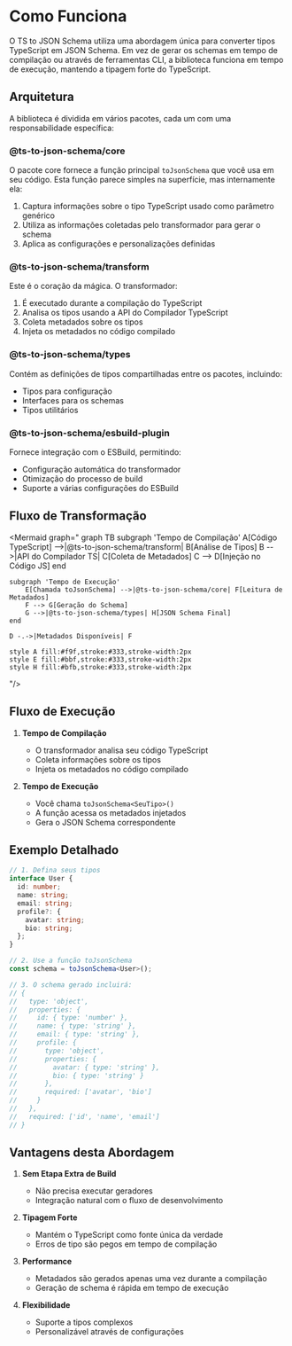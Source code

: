 # Como Funciona

O TS to JSON Schema utiliza uma abordagem única para converter tipos TypeScript em JSON Schema. Em vez de gerar os schemas em tempo de compilação ou através de ferramentas CLI, a biblioteca funciona em tempo de execução, mantendo a tipagem forte do TypeScript.

## Arquitetura

A biblioteca é dividida em vários pacotes, cada um com uma responsabilidade específica:

### @ts-to-json-schema/core

O pacote core fornece a função principal `toJsonSchema` que você usa em seu código. Esta função parece simples na superfície, mas internamente ela:

1. Captura informações sobre o tipo TypeScript usado como parâmetro genérico
2. Utiliza as informações coletadas pelo transformador para gerar o schema
3. Aplica as configurações e personalizações definidas

### @ts-to-json-schema/transform

Este é o coração da mágica. O transformador:

1. É executado durante a compilação do TypeScript
2. Analisa os tipos usando a API do Compilador TypeScript
3. Coleta metadados sobre os tipos
4. Injeta os metadados no código compilado

### @ts-to-json-schema/types

Contém as definições de tipos compartilhadas entre os pacotes, incluindo:

- Tipos para configuração
- Interfaces para os schemas
- Tipos utilitários

### @ts-to-json-schema/esbuild-plugin

Fornece integração com o ESBuild, permitindo:

- Configuração automática do transformador
- Otimização do processo de build
- Suporte a várias configurações do ESBuild

## Fluxo de Transformação

<Mermaid graph="
graph TB
    subgraph 'Tempo de Compilação'
        A[Código TypeScript] -->|@ts-to-json-schema/transform| B[Análise de Tipos]
        B -->|API do Compilador TS| C[Coleta de Metadados]
        C --> D[Injeção no Código JS]
    end

    subgraph 'Tempo de Execução'
        E[Chamada toJsonSchema] -->|@ts-to-json-schema/core| F[Leitura de Metadados]
        F --> G[Geração do Schema]
        G -->|@ts-to-json-schema/types| H[JSON Schema Final]
    end

    D -.->|Metadados Disponíveis| F

    style A fill:#f9f,stroke:#333,stroke-width:2px
    style E fill:#bbf,stroke:#333,stroke-width:2px
    style H fill:#bfb,stroke:#333,stroke-width:2px
"/>

## Fluxo de Execução

1. **Tempo de Compilação**
   - O transformador analisa seu código TypeScript
   - Coleta informações sobre os tipos
   - Injeta os metadados no código compilado

2. **Tempo de Execução**
   - Você chama `toJsonSchema<SeuTipo>()`
   - A função acessa os metadados injetados
   - Gera o JSON Schema correspondente

## Exemplo Detalhado

```typescript
// 1. Defina seus tipos
interface User {
  id: number;
  name: string;
  email: string;
  profile?: {
    avatar: string;
    bio: string;
  };
}

// 2. Use a função toJsonSchema
const schema = toJsonSchema<User>();

// 3. O schema gerado incluirá:
// {
//   type: 'object',
//   properties: {
//     id: { type: 'number' },
//     name: { type: 'string' },
//     email: { type: 'string' },
//     profile: {
//       type: 'object',
//       properties: {
//         avatar: { type: 'string' },
//         bio: { type: 'string' }
//       },
//       required: ['avatar', 'bio']
//     }
//   },
//   required: ['id', 'name', 'email']
// }
```

## Vantagens desta Abordagem

1. **Sem Etapa Extra de Build**
   - Não precisa executar geradores
   - Integração natural com o fluxo de desenvolvimento

2. **Tipagem Forte**
   - Mantém o TypeScript como fonte única da verdade
   - Erros de tipo são pegos em tempo de compilação

3. **Performance**
   - Metadados são gerados apenas uma vez durante a compilação
   - Geração de schema é rápida em tempo de execução

4. **Flexibilidade**
   - Suporte a tipos complexos
   - Personalizável através de configurações 